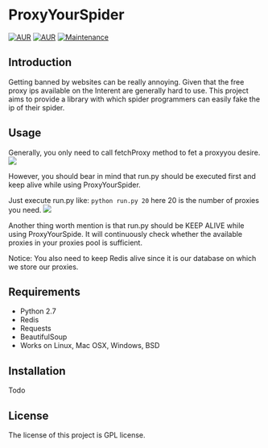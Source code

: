 # ProxyYourSpider

[![AUR](https://img.shields.io/aur/license/yaourt.svg)](https://github.com/Rafael-Cheng/ProxyYourSpider/blob/master/LICENSE)
[![AUR](https://img.shields.io/badge/python-2.7-green.svg)](https://github.com/scrapy/scrapy)
[![Maintenance](https://img.shields.io/maintenance/yes/2017.svg)](https://github.com/Rafael-Cheng/ProxyYourSpider)

## Introduction
   Getting banned by websites can be really annoying. Given that the free proxy ips available on the Interent are generally hard to use. This project aims to provide a library with which spider programmers can easily fake the ip of their spider.

## Usage
   Generally, you only need to call fetchProxy method to fet a proxyyou desire.
   ![](https://github.com/Rafael-Cheng/ProxyYourSpider/blob/master/usage.gif)

   However, you should bear in mind that run.py should be executed first and keep alive while using ProxyYourSpider.

   Just execute run.py like:
   `python run.py 20`
   here 20 is the number of proxies you need.
   ![](https://github.com/Rafael-Cheng/ProxyYourSpider/blob/master/run_launch.png)

   Another thing worth mention is that run.py should be KEEP ALIVE while using ProxyYourSpide. It will continuously check whether the available proxies in your proxies pool is sufficient.

   Notice: You also need to keep Redis alive since it is our database on which we store our proxies.

## Requirements
   * Python 2.7
   * Redis
   * Requests
   * BeautifulSoup
   * Works on Linux, Mac OSX, Windows, BSD

## Installation
   Todo

## License
   The license of this project is GPL license.
